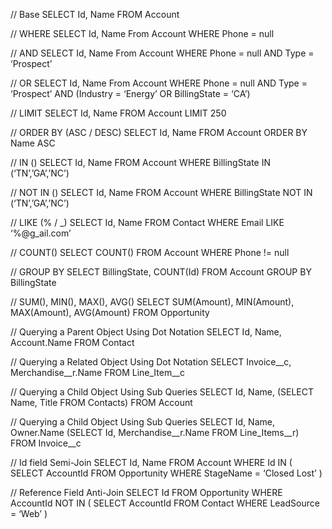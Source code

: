 // Base
SELECT Id, Name FROM Account

// WHERE
SELECT Id, Name From Account
WHERE Phone = null

// AND
SELECT Id, Name From Account
WHERE Phone = null
  AND Type = ‘Prospect’

// OR
SELECT Id, Name From Account
WHERE Phone = null
  AND Type = ‘Prospect’
  AND (Industry = ‘Energy’ OR BillingState = ‘CA’)

// LIMIT
SELECT Id, Name FROM Account
LIMIT 250

// ORDER BY (ASC / DESC)
SELECT Id, Name FROM Account
ORDER BY Name ASC

// IN ()
SELECT Id, Name FROM Account
WHERE BillingState IN (‘TN’,’GA’,’NC’)

// NOT IN ()
SELECT Id, Name FROM Account
WHERE BillingState NOT IN (‘TN’,’GA’,’NC’)

// LIKE (% / _)
SELECT Id, Name FROM Contact
WHERE  Email LIKE ‘%@g_ail.com’

// COUNT()
SELECT COUNT() FROM Account
WHERE Phone != null

// GROUP BY
SELECT BillingState, COUNT(Id) FROM Account
GROUP BY  BillingState

// SUM(), MIN(), MAX(), AVG()
SELECT SUM(Amount), MIN(Amount), MAX(Amount), AVG(Amount) FROM Opportunity

// Querying a Parent Object Using Dot Notation
SELECT Id, Name, Account.Name
FROM Contact

// Querying a Related Object Using Dot Notation
SELECT Invoice__c, Merchandise__r.Name
FROM Line_Item__c

// Querying a Child Object Using Sub Queries
SELECT Id, Name, 
  (SELECT Name, Title FROM Contacts)
FROM Account

// Querying a Child Object Using Sub Queries
SELECT Id, Name, Owner.Name
  (SELECT Id, Merchandise__r.Name 
   FROM Line_Items__r)
FROM Invoice__c

// Id field Semi-Join
SELECT Id, Name FROM Account
WHERE Id IN 
  ( 
    SELECT AccountId FROM Opportunity
    WHERE StageName = ‘Closed Lost’
  )

// Reference Field Anti-Join
SELECT Id FROM Opportunity
WHERE AccountId NOT IN 
	( 
		SELECT AccountId FROM Contact
		WHERE LeadSource = ‘Web’
	)


